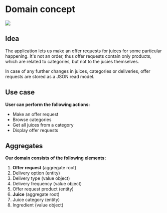 # Domain concept

![](https://www.lucidchart.com/publicSegments/view/54f39751-4d0c-431f-a2f1-34cb0a004554/image.png)

## Idea

The application lets us make an offer requests for juices for some particular happening. It's not an order, thus offer requests contain only products, which are related to categories, but not to the jucies themselves.

In case of any further changes in juices, categories or deliveries, offer requests are stored as a JSON read model.

## Use case

**User can perform the following actions:**

- Make an offer request
- Browse categories
- Get all juices from a category
- Display offer requests

## Aggregates

**Our domain consists of the following elements:**

1. **Offer request** (aggregate root)
2. Delivery option (entity)
3. Delivery type (value object)
4. Delivery frequency (value object)
5. Offer request product (entity)
6. **Juice** (aggregate root)
7. Juice category (entity)
9. Ingredient (value object)